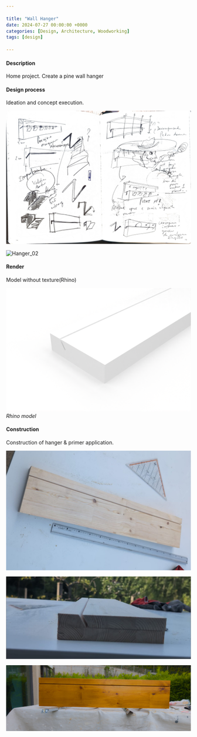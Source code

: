 ```yaml
---

title: "Wall Hanger"
date: 2024-07-27 00:00:00 +0000
categories: [Design, Architecture, Woodworking]
tags: [design]

---
```


#### Description

Home project. Create a pine wall hanger

#### Design process

Ideation and concept execution.

![Hanger_01](../assets/img/hanger/Ideation_01.jpg)

![Hanger_02](../assets/img/hanger/Ideation_02.jpg)

#### Render

Model without texture(Rhino)

![Model](../assets/img/hanger/render_wood.png)
*Rhino model*

#### Construction

Construction of hanger & primer application.

![Construction_01](../assets/img/hanger/construction_01.jpg)

![Construction_02](../assets/img/hanger/construction_02.jpg)

![Construction_03](../assets/img/hanger/primer.jpg)
